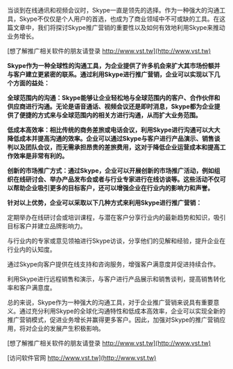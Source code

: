 当谈到在线通讯和视频会议时，Skype一直是领先的选择。作为一种强大的沟通工具，Skype不仅仅是个人用户的首选，也成为了商业领域中不可或缺的工具。在这篇文章中，我们将探讨Skype推广营销的重要性以及如何有效地利用Skype来推动业务增长。

[想了解推广相关软件的朋友请登录 http://www.vst.tw](http://www.vst.tw)

**Skype作为一种全球性的沟通工具，为企业提供了许多机会来扩大其市场份额并与客户建立更紧密的联系。通过利用Skype进行推广营销，企业可以实现以下几个方面的益处：**

**全球范围内的沟通：Skype能够让企业轻松地与全球范围内的客户、合作伙伴和供应商进行沟通。无论是语音通话、视频会议还是即时消息，Skype都为企业提供了便捷的方式来与全球范围内的相关方进行沟通，从而扩大业务范围。**

**低成本高效率：相比传统的商务差旅或电话会议，利用Skype进行沟通可以大大降低成本并提高沟通的效率。企业可以通过Skype与客户进行产品演示、销售谈判以及团队会议，而无需承担昂贵的差旅费用，这对于降低企业运营成本和提高工作效率是非常有利的。**

**创新的市场推广方式：通过Skype，企业可以开展创新的市场推广活动，例如组织在线研讨会、举办产品发布会或者与行业专家进行在线访谈等。这些活动不仅可以帮助企业吸引更多的目标客户，还可以增强企业在行业内的影响力和声誉。**

**针对以上优势，企业可以采取以下几种方式来利用Skype进行推广营销：**

定期举办在线研讨会或培训课程，与潜在客户分享行业内的最新趋势和知识，吸引目标客户并建立品牌影响力。

与行业内的专家或意见领袖进行Skype访谈，分享他们的见解和经验，提升企业在行业内的认知度。

通过Skype向客户提供在线支持和咨询服务，增强客户满意度并促进持续合作。

利用Skype进行远程销售和演示，与客户进行产品展示和销售谈判，提高销售转化率和客户满意度。

总的来说，Skype作为一种强大的沟通工具，对于企业推广营销来说具有重要意义。通过充分利用Skype的全球化沟通特性和低成本高效率，企业可以实现全新的推广营销模式，促进业务增长并赢得更多客户。因此，加强对Skype的推广营销应用，将对企业的发展产生积极影响。

[想了解推广相关软件的朋友请登录 http://www.vst.tw](http://www.vst.tw)


[访问软件官网 http://www.vst.tw](http://www.vst.tw)
